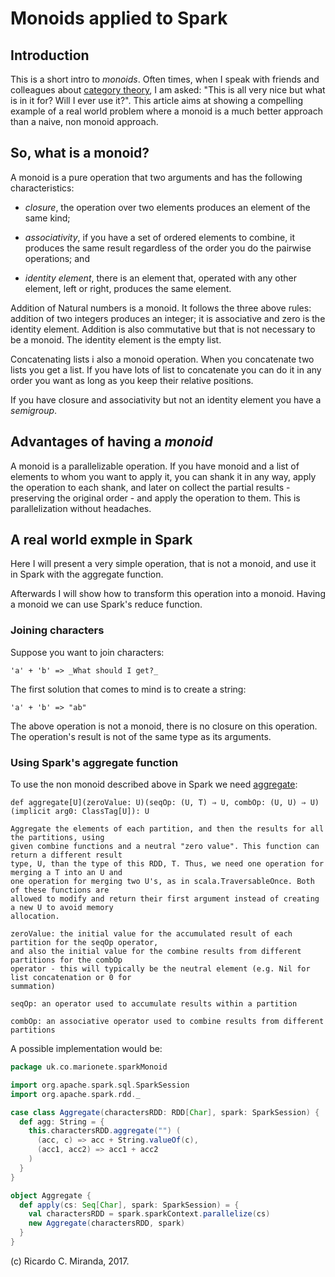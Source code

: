 # Monoids applied to Spark #

## Introduction ##

This is a short intro to *monoids*. Often times, when I speak with friends and colleagues about [category theory][2], I am asked: "This is all very nice but what is in it for? Will I ever use it?". This article aims at showing a compelling example of a real world problem where a monoid is a much better approach than a naive, non monoid approach.

## So, what is a monoid? ##

A monoid is a pure operation that two arguments and has the following characteristics:

- *closure*, the operation over two elements produces an element of the same kind;

- *associativity*, if you have a set of ordered elements to combine, it produces the same result regardless of the order you do the pairwise operations; and

- *identity element*, there is an element that, operated with any other element, left or right, produces the same element.

Addition of Natural numbers is a monoid. It follows the three above rules: addition of two integers produces an integer; it is associative and zero is the identity element. Addition is also commutative but that is not necessary to be a monoid. The identity element is the empty list.

Concatenating lists i also a monoid operation. When you concatenate two lists you get a list. If you have lots of list to concatenate you can do it in any order you want as long as you keep their relative positions.

If you have closure and associativity but not an identity element you have a *semigroup*.

## Advantages of having a *monoid* ##

A monoid is a parallelizable operation. If you have monoid and a list of elements to whom you want to apply it, you can shank it in any way, apply the operation to each shank, and later on collect the partial results - preserving the original order - and apply the operation to them. This is parallelization without headaches.

## A real world exmple in Spark ##

Here I will present a very simple operation, that is not a monoid, and use it in Spark with the aggregate function.

Afterwards I will show how to transform this operation into a monoid. Having a monoid we can use Spark's reduce function. 

### Joining characters ###

Suppose you want to join characters:

```
'a' + 'b' => _What should I get?_
```

The first solution that comes to mind is to create a string:

```
'a' + 'b' => "ab"
```

The above operation is not a monoid, there is no closure on this operation. The operation's result is not of the same type as its arguments.

### Using Spark's aggregate function ###

To use the non monoid described above in Spark we need [aggregate][1]:

```
def aggregate[U](zeroValue: U)(seqOp: (U, T) ⇒ U, combOp: (U, U) ⇒ U)(implicit arg0: ClassTag[U]): U

Aggregate the elements of each partition, and then the results for all the partitions, using 
given combine functions and a neutral "zero value". This function can return a different result 
type, U, than the type of this RDD, T. Thus, we need one operation for merging a T into an U and 
one operation for merging two U's, as in scala.TraversableOnce. Both of these functions are 
allowed to modify and return their first argument instead of creating a new U to avoid memory 
allocation.

zeroValue: the initial value for the accumulated result of each partition for the seqOp operator, 
and also the initial value for the combine results from different partitions for the combOp 
operator - this will typically be the neutral element (e.g. Nil for list concatenation or 0 for 
summation)

seqOp: an operator used to accumulate results within a partition

combOp: an associative operator used to combine results from different partitions
```

A possible implementation would be:

```scala
package uk.co.marionete.sparkMonoid

import org.apache.spark.sql.SparkSession
import org.apache.spark.rdd._

case class Aggregate(charactersRDD: RDD[Char], spark: SparkSession) {
  def agg: String = {
    this.charactersRDD.aggregate("") (
      (acc, c) => acc + String.valueOf(c),
      (acc1, acc2) => acc1 + acc2
    )
  }
}

object Aggregate {
  def apply(cs: Seq[Char], spark: SparkSession) = {
    val charactersRDD = spark.sparkContext.parallelize(cs)
    new Aggregate(charactersRDD, spark)
  }
}
```

(c) Ricardo C. Miranda, 2017.

[1]: https://spark.apache.org/docs/latest/api/scala/index.html#org.apache.spark.rdd.RDD
[2]: https://en.wikipedia.org/wiki/Category_theory

